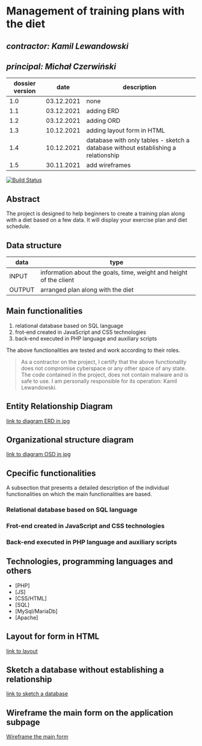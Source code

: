 # Management of training plans with the diet

## _contractor: Kamil Lewandowski_
## _principal: Michał Czerwiński_


| dossier version | date | description |
| ------ | ------ | ------ |
| 1.0 | 03.12.2021 | none |
| 1.1 | 03.12.2021 | adding ERD |
| 1.2 | 03.12.2021 | adding ORD |
| 1.3 | 10.12.2021 | adding layout form in HTML |
| 1.4 | 10.12.2021 | database with only tables - sketch a database without establishing a relationship |
| 1.5 | 30.11.2021 | add wireframes |
[![Build Status](https://travis-ci.org/joemccann/dillinger.svg?branch=master)](https://travis-ci.org/joemccann/dillinger)

## Abstract 

The project is designed to help beginners to create a training plan along with a diet based on a few data. It will display your exercise plan and diet schedule.

## Data structure

| data | type |
| ------ | ------ |
| INPUT | information about the goals, time, weight and height of the client |
| OUTPUT | arranged plan along with the diet |

## Main functionalities

1. relational database based on SQL language
1. frot-end created in JavaScript and CSS technologies
1. back-end executed in PHP language and auxiliary scripts

The above functionalities are tested and work according to their roles.

> As a contractor on the project, I certify that the above functionality 
> does not compromise cyberspace or any other space of any state. 
> The code contained in the project, does not contain malware and is safe to use. 
> I am personally responsible for its operation: Kamil Lewandowski.

## Entity Relationship Diagram

[link to diagram ERD in jpg][erd]

## Organizational structure diagram

[link to diagram OSD in jpg][osd]

## Cpecific functionalities

A subsection that presents a detailed description of the individual functionalities on which the main functionalities are based.

### Relational database based on SQL language

### Frot-end created in JavaScript and CSS technologies

### Back-end executed in PHP language and auxiliary scripts

## Technologies, programming languages and others

- [PHP]
- [JS]
- [CSS/HTML]
- [SQL]
- [MySql/MariaDb]
- [Apache]

## Layout for form in HTML

[link to layout][form]

## Sketch a database without establishing a relationship

[link to sketch a database][db]

## Wireframe the main form on the application subpage

[Wireframe the main form][wireframeMain]

 [erd]: <https://github.com/Michal3456/3ai5/blob/main/9/sprites/diagram.drawio.png>
 
 [osd]: <https://github.com/Michal3456/3ai5/blob/main/9/sprites/orgchart.drawio.png>
 
 [form]: <https://github.com/Michal3456/3ai5/blob/main/9/sprites/layout.drawio.png>
 
 [db]: <https://github.com/Michal3456/3ai5/blob/main/9/sprites/database_sketch.drawio.png>
 
 [wireframeMain]: <https://github.com/Michal3456/3ai5/blob/main/9/sprites/wireframe.png>
